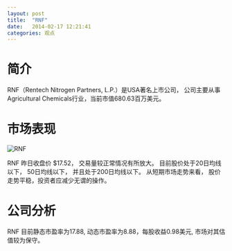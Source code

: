 ```yaml
---
layout: post
title:  "RNF"
date:   2014-02-17 12:21:41
categories: 观点
---
```


# 简介
RNF（Rentech Nitrogen Partners, L.P.）是USA著名上市公司，
公司主要从事Agricultural Chemicals行业，当前市值680.63百万美元。

# 市场表现

![RNF](http://finviz.com/chart.ashx?t=RNF&ty=c&ta=1&p=d&s=l)

RNF 昨日收盘价 $17.52，
交易量较正常情况有所放大。
目前股价处于20日均线以下，
50日均线以下，
并且处于200日均线以下。
从短期市场走势来看，
股价走势平稳，投资者应减少无谓的操作。

# 公司分析
RNF 目前静态市盈率为17.88, 动态市盈率为8.88，每股收益0.98美元,
市场对其估值较为保守。
